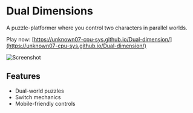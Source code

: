 # Dual Dimensions  
   A puzzle-platformer where you control two characters in parallel worlds.  

   Play now: [https://unknown07-cpu-sys.github.io/Dual-dimension/](https://unknown07-cpu-sys.github.io/Dual-dimension/)  

   ![Screenshot](screenshot.png)  

   ## Features  
   - Dual-world puzzles  
   - Switch mechanics  
   - Mobile-friendly controls  
